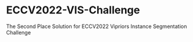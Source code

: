 # ECCV2022-VIS-Challenge
The Second Place Solution for ECCV2022 Vipriors Instance Segmentation Challenge
